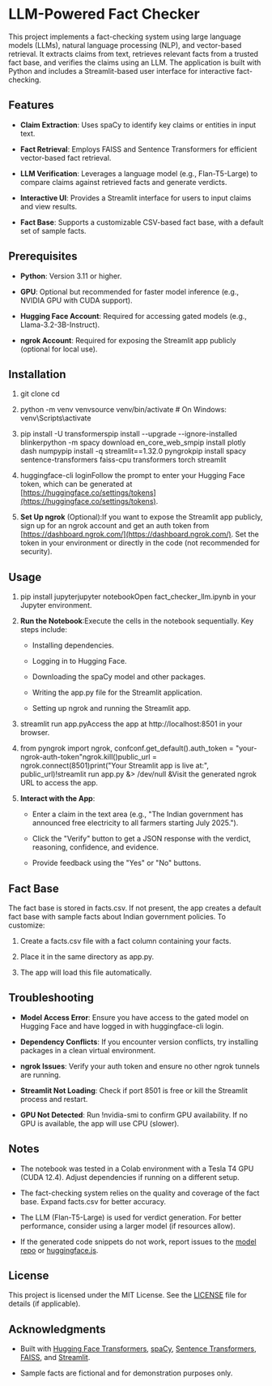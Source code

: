 LLM-Powered Fact Checker
========================

This project implements a fact-checking system using large language models (LLMs), natural language processing (NLP), and vector-based retrieval. It extracts claims from text, retrieves relevant facts from a trusted fact base, and verifies the claims using an LLM. The application is built with Python and includes a Streamlit-based user interface for interactive fact-checking.

Features
--------

*   **Claim Extraction**: Uses spaCy to identify key claims or entities in input text.
    
*   **Fact Retrieval**: Employs FAISS and Sentence Transformers for efficient vector-based fact retrieval.
    
*   **LLM Verification**: Leverages a language model (e.g., Flan-T5-Large) to compare claims against retrieved facts and generate verdicts.
    
*   **Interactive UI**: Provides a Streamlit interface for users to input claims and view results.
    
*   **Fact Base**: Supports a customizable CSV-based fact base, with a default set of sample facts.
    

Prerequisites
-------------

*   **Python**: Version 3.11 or higher.
    
*   **GPU**: Optional but recommended for faster model inference (e.g., NVIDIA GPU with CUDA support).
    
*   **Hugging Face Account**: Required for accessing gated models (e.g., Llama-3.2-3B-Instruct).
    
*   **ngrok Account**: Required for exposing the Streamlit app publicly (optional for local use).
    

Installation
------------

1.  git clone cd
    
2.  python -m venv venvsource venv/bin/activate # On Windows: venv\\Scripts\\activate
    
3.  pip install -U transformerspip install --upgrade --ignore-installed blinkerpython -m spacy download en\_core\_web\_smpip install plotly dash numpypip install -q streamlit==1.32.0 pyngrokpip install spacy sentence-transformers faiss-cpu transformers torch streamlit
    
4.  huggingface-cli loginFollow the prompt to enter your Hugging Face token, which can be generated at [https://huggingface.co/settings/tokens](https://huggingface.co/settings/tokens).
    
5.  **Set Up ngrok** (Optional):If you want to expose the Streamlit app publicly, sign up for an ngrok account and get an auth token from [https://dashboard.ngrok.com/](https://dashboard.ngrok.com/). Set the token in your environment or directly in the code (not recommended for security).
    

Usage
-----

1.  pip install jupyterjupyter notebookOpen fact\_checker\_llm.ipynb in your Jupyter environment.
    
2.  **Run the Notebook**:Execute the cells in the notebook sequentially. Key steps include:
    
    *   Installing dependencies.
        
    *   Logging in to Hugging Face.
        
    *   Downloading the spaCy model and other packages.
        
    *   Writing the app.py file for the Streamlit application.
        
    *   Setting up ngrok and running the Streamlit app.
        
3.  streamlit run app.pyAccess the app at http://localhost:8501 in your browser.
    
4.  from pyngrok import ngrok, confconf.get\_default().auth\_token = "your-ngrok-auth-token"ngrok.kill()public\_url = ngrok.connect(8501)print("Your Streamlit app is live at:", public\_url)!streamlit run app.py &> /dev/null &Visit the generated ngrok URL to access the app.
    
5.  **Interact with the App**:
    
    *   Enter a claim in the text area (e.g., "The Indian government has announced free electricity to all farmers starting July 2025.").
        
    *   Click the "Verify" button to get a JSON response with the verdict, reasoning, confidence, and evidence.
        
    *   Provide feedback using the "Yes" or "No" buttons.
        

Fact Base
---------

The fact base is stored in facts.csv. If not present, the app creates a default fact base with sample facts about Indian government policies. To customize:

1.  Create a facts.csv file with a fact column containing your facts.
    
2.  Place it in the same directory as app.py.
    
3.  The app will load this file automatically.
    

Troubleshooting
---------------

*   **Model Access Error**: Ensure you have access to the gated model on Hugging Face and have logged in with huggingface-cli login.
    
*   **Dependency Conflicts**: If you encounter version conflicts, try installing packages in a clean virtual environment.
    
*   **ngrok Issues**: Verify your auth token and ensure no other ngrok tunnels are running.
    
*   **Streamlit Not Loading**: Check if port 8501 is free or kill the Streamlit process and restart.
    
*   **GPU Not Detected**: Run !nvidia-smi to confirm GPU availability. If no GPU is available, the app will use CPU (slower).
    

Notes
-----

*   The notebook was tested in a Colab environment with a Tesla T4 GPU (CUDA 12.4). Adjust dependencies if running on a different setup.
    
*   The fact-checking system relies on the quality and coverage of the fact base. Expand facts.csv for better accuracy.
    
*   The LLM (Flan-T5-Large) is used for verdict generation. For better performance, consider using a larger model (if resources allow).
    
*   If the generated code snippets do not work, report issues to the [model repo](https://huggingface.co/meta-llama/Llama-3.2-3B-Instruct) or [huggingface.js](https://github.com/huggingface/huggingface.js).
    

License
-------

This project is licensed under the MIT License. See the [LICENSE](https://grok.com/chat/LICENSE) file for details (if applicable).

Acknowledgments
---------------

*   Built with [Hugging Face Transformers](https://huggingface.co/docs/transformers), [spaCy](https://spacy.io/), [Sentence Transformers](https://www.sbert.net/), [FAISS](https://github.com/facebookresearch/faiss), and [Streamlit](https://streamlit.io/).
    
*   Sample facts are fictional and for demonstration purposes only.
